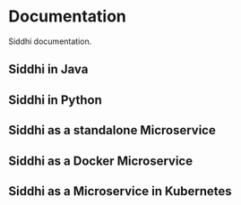 # Documentation

Siddhi documentation.

## Siddhi in Java

## Siddhi in Python

## Siddhi as a standalone Microservice

## Siddhi as a Docker Microservice

## Siddhi as a Microservice in Kubernetes

<script src="http://localhost:8000/assets/js/redirect.js"></script>
